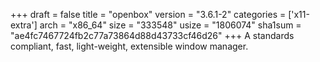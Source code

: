 +++
draft = false
title = "openbox"
version = "3.6.1-2"
categories = ['x11-extra']
arch = "x86_64"
size = "333548"
usize = "1806074"
sha1sum = "ae4fc7467724fb2c77a73864d88d43733cf46d26"
+++
A standards compliant, fast, light-weight, extensible window manager.